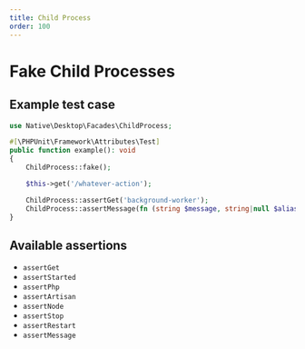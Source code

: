 ```yaml
---
title: Child Process
order: 100
---
```


# Fake Child Processes

## Example test case

```php
use Native\Desktop\Facades\ChildProcess;

#[\PHPUnit\Framework\Attributes\Test]
public function example(): void
{
    ChildProcess::fake();

    $this->get('/whatever-action');

    ChildProcess::assertGet('background-worker');
    ChildProcess::assertMessage(fn (string $message, string|null $alias) => $message === '{"some-payload":"for-the-worker"}' && $alias === null);
}
```

## Available assertions

- `assertGet`
- `assertStarted`
- `assertPhp`
- `assertArtisan`
- `assertNode`
- `assertStop`
- `assertRestart`
- `assertMessage`
